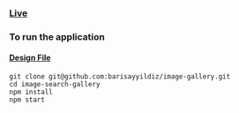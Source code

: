 ### [Live](https://64e21abb44ad10691254a8fe--musical-cascaron-425765.netlify.app/)

### To run the application

#### [Design File](https://www.figma.com/file/ZYsbwFkjHhHEuhsJ9RLgLd9y/Web-Homework-for-Interns?node-id=1474%3A210&mode=dev)

```
git clone git@github.com:barisayyildiz/image-gallery.git
cd image-search-gallery
npm install
npm start
